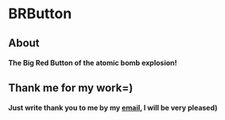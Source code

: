 # BRButton
## About
#### The Big Red Button of the atomic bomb explosion!
## Thank me for my work=)
#### Just write thank you to me by my [email](mailto:nquare12@gmail.com), I will be very pleased)
